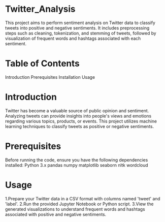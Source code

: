 # Twitter_Analysis
This project aims to perform sentiment analysis on Twitter data to classify tweets into positive and negative sentiments. It includes preprocessing steps such as cleaning, tokenization, and stemming of tweets, followed by visualization of frequent words and hashtags associated with each sentiment.
# Table of Contents
Introduction
Prerequisites
Installation
Usage
# Introduction
Twitter has become a valuable source of public opinion and sentiment. Analyzing tweets can provide insights into people's views and emotions regarding various topics, products, or events. This project utilizes machine learning techniques to classify tweets as positive or negative sentiments.
# Prerequisites
Before running the code, ensure you have the following dependencies installed:
Python 3.x
pandas
numpy
matplotlib
seaborn
nltk
wordcloud
# Usage
1.Prepare your Twitter data in a CSV format with columns named 'tweet' and 'label'.
2.Run the provided Jupyter Notebook or Python script.
3.View the generated visualizations to understand frequent words and hashtags associated with positive and negative sentiments.
